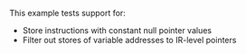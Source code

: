 This example tests support for:

* Store instructions with constant null pointer values
* Filter out stores of variable addresses to IR-level pointers
